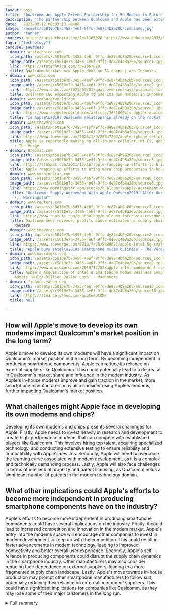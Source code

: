 ```yaml
---
layout: post
title:  "Qualcomm and Apple Extend Partnership for 5G Modems in Future iPhones"
description: "The partnership between Qualcomm and Apple has been extended to supply 5G modems for future iPhone launches. Apple, known for its innovation in smartphone technology, has been trying to develop its own modems since 2018. However, Qualcomm remains Apple's largest customer, accounting for nearly 25 percent of its revenue."
date:   2023-09-12 00:03:13 -0400
image: '/assets/c5010e7b-3455-4e6f-9ffc-de87c4b8a20b/combined.jpg'
author: 'tanner'
sources: https://arstechnica.com/?p=1967028 https://www.cnbc.com/2023/03/01/qualcomm-ceo-says-planning-for-apple-to-make-own-iphone-modems-from-2024-.html https://www.computerworld.com/article/3651069/is-apples-qualcomm-relationship-already-on-the-rocks.html https://www.theverge.com/2023/1/9/23547263/apple-iphone-cellular-wi-fi-bluetooth-chip-broadcom-qualcomm https://9to5mac.com/2021/12/16/apple-ramping-up-efforts-to-bring-more-chip-production-in-house-with-dedicated-new-office/ https://www.morningstar.com/stocks/qualcomm-supply-agreement-with-apple-doesnt-alter-our-long-term-valuation https://www.reuters.com/technology/qualcomm-forecasts-revenue-profits-above-estimates-says-supply-chain-is-2021-04-28/ https://www.theverge.com/2019/7/25/8909671/apple-intel-5g-smartphone-modems-acquisition https://www.macrumors.com/2019/12/02/apple-intel-modem-deal-completed/ https://finance.yahoo.com/quote/QCOM/
tags: ["technology"]
carousel_sources:
- domain: arstechnica.com
  icon_path: /assets/c5010e7b-3455-4e6f-9ffc-de87c4b8a20b/source1_icon.jpg
  image_path: /assets/c5010e7b-3455-4e6f-9ffc-de87c4b8a20b/source1.jpg
  link: https://arstechnica.com/?p=1967028
  title: Qualcomm strikes new Apple deal on 5G chips | Ars Technica
- domain: www.cnbc.com
  icon_path: /assets/c5010e7b-3455-4e6f-9ffc-de87c4b8a20b/source2_icon.jpg
  image_path: /assets/c5010e7b-3455-4e6f-9ffc-de87c4b8a20b/source2.jpg
  link: https://www.cnbc.com/2023/03/01/qualcomm-ceo-says-planning-for-apple-to-make-own-iphone-modems-from-2024-.html
  title: Qualcomm CEO expecting Apple to use its own modems in iPhones in 2024
- domain: www.computerworld.com
  icon_path: /assets/c5010e7b-3455-4e6f-9ffc-de87c4b8a20b/source3_icon.jpg
  image_path: /assets/c5010e7b-3455-4e6f-9ffc-de87c4b8a20b/source3.jpg
  link: https://www.computerworld.com/article/3651069/is-apples-qualcomm-relationship-already-on-the-rocks.html
  title: "Is Apple\u2019s Qualcomm relationship already on the rocks? | Computerworld"
- domain: www.theverge.com
  icon_path: /assets/c5010e7b-3455-4e6f-9ffc-de87c4b8a20b/source4_icon.jpg
  image_path: /assets/c5010e7b-3455-4e6f-9ffc-de87c4b8a20b/source4.jpg
  link: https://www.theverge.com/2023/1/9/23547263/apple-iphone-cellular-wi-fi-bluetooth-chip-broadcom-qualcomm
  title: Apple is reportedly making an all-in-one cellular, Wi-Fi, and Bluetooth chip
    - The Verge
- domain: 9to5mac.com
  icon_path: /assets/c5010e7b-3455-4e6f-9ffc-de87c4b8a20b/source5_icon.jpg
  image_path: /assets/c5010e7b-3455-4e6f-9ffc-de87c4b8a20b/source5.jpg
  link: https://9to5mac.com/2021/12/16/apple-ramping-up-efforts-to-bring-more-chip-production-in-house-with-dedicated-new-office/
  title: Apple ramping up efforts to bring more chip production in-house - 9to5Mac
- domain: www.morningstar.com
  icon_path: /assets/c5010e7b-3455-4e6f-9ffc-de87c4b8a20b/source6_icon.jpg
  image_path: /assets/c5010e7b-3455-4e6f-9ffc-de87c4b8a20b/source6.jpg
  link: https://www.morningstar.com/stocks/qualcomm-supply-agreement-with-apple-doesnt-alter-our-long-term-valuation
  title: "Qualcomm: Supply Agreement With Apple Doesn\u2019t Alter Our Long-Term Valuation\
    \ | Morningstar"
- domain: www.reuters.com
  icon_path: /assets/c5010e7b-3455-4e6f-9ffc-de87c4b8a20b/source7_icon.jpg
  image_path: /assets/c5010e7b-3455-4e6f-9ffc-de87c4b8a20b/source7.jpg
  link: https://www.reuters.com/technology/qualcomm-forecasts-revenue-profits-above-estimates-says-supply-chain-is-2021-04-28/
  title: Qualcomm sees revenue, profits above estimates as supply chain improves |
    Reuters
- domain: www.theverge.com
  icon_path: /assets/c5010e7b-3455-4e6f-9ffc-de87c4b8a20b/source8_icon.jpg
  image_path: /assets/c5010e7b-3455-4e6f-9ffc-de87c4b8a20b/source8.jpg
  link: https://www.theverge.com/2019/7/25/8909671/apple-intel-5g-smartphone-modems-acquisition
  title: "Apple buys Intel\u2019s smartphone modem business - The Verge"
- domain: www.macrumors.com
  icon_path: /assets/c5010e7b-3455-4e6f-9ffc-de87c4b8a20b/source9_icon.jpg
  image_path: /assets/c5010e7b-3455-4e6f-9ffc-de87c4b8a20b/source9.jpg
  link: https://www.macrumors.com/2019/12/02/apple-intel-modem-deal-completed/
  title: Apple's Acquisition of Intel's Smartphone Modem Business Completed, Intel
    Admits 'Multi-Billion Dollar Loss' - MacRumors
- domain: finance.yahoo.com
  icon_path: /assets/c5010e7b-3455-4e6f-9ffc-de87c4b8a20b/source10_icon.jpg
  image_path: /assets/c5010e7b-3455-4e6f-9ffc-de87c4b8a20b/source10.jpg
  link: https://finance.yahoo.com/quote/QCOM/
  title: null

---
```


## How will Apple's move to develop its own modems impact Qualcomm's market position in the long term?
Apple's move to develop its own modems will have a significant impact on Qualcomm's market position in the long term. By becoming independent in producing smartphone components, Apple can reduce its reliance on external suppliers like Qualcomm. This could potentially lead to a decrease in Qualcomm's market share and influence in the modem industry. As Apple's in-house modems improve and gain traction in the market, more smartphone manufacturers may also consider using Apple's modems, further impacting Qualcomm's market position.

## What challenges might Apple face in developing its own modems and chips?
Developing its own modems and chips presents several challenges for Apple. Firstly, Apple needs to invest heavily in research and development to create high-performance modems that can compete with established players like Qualcomm. This involves hiring top talent, acquiring specialized technology, and conducting extensive testing to ensure reliability and compatibility with Apple's devices. Secondly, Apple will need to overcome the learning curve associated with modem development, as it is a complex and technically demanding process. Lastly, Apple will also face challenges in terms of intellectual property and patent licensing, as Qualcomm holds a significant number of patents in the modem technology domain.

## What other implications could Apple's efforts to become more independent in producing smartphone components have on the industry?
Apple's efforts to become more independent in producing smartphone components could have several implications on the industry. Firstly, it could lead to increased competition and innovation in the modem market. Apple's entry into the modems space will encourage other companies to invest in modem development to keep up with the competition. This could result in faster advancements in modem technology, leading to improved connectivity and better overall user experience. Secondly, Apple's self-reliance in producing components could disrupt the supply chain dynamics in the smartphone industry. Other manufacturers may also consider reducing their dependence on external suppliers, leading to a more fragmented supply chain landscape. Lastly, Apple's move towards in-house production may prompt other smartphone manufacturers to follow suit, potentially reducing their reliance on external component suppliers. This could have significant implications for companies like Qualcomm, as they may lose some of their major customers in the long run.



<details>
  <summary>Full summary</summary>
<p>The news of this partnership extension has had a significant impact on the market, with Qualcomm's shares jumping as much as 8 percent following the announcement. This demonstrates the market's confidence in the collaboration between Qualcomm and Apple.</p>
<p>Apple's move to in-house 5G modem chips has been a topic of speculation. The extra sources reveal that Apple is indeed working on developing its own modems to replace Qualcomm's. However, Cristiano Amon, CEO of Qualcomm, is aware of Apple's decision and has indicated that Qualcomm will not be providing Apple with a modem in 2024.</p>
<p>The timeline for Apple's transition to in-house modems is still uncertain. While there were speculations that Apple would use in-house parts as early as this year, Qualcomm previously stated that it did not expect to provide modems for the iPhone in 2023. Ultimately, Apple decided to continue using Qualcomm's modems for another year.</p>
<p>It is also unclear if Apple will pay Qualcomm QTL licenses for its own modems. This will be an important aspect to consider as Apple strives to become more independent in producing its smartphone components.</p>
<p>Apple is not just focused on developing in-house modems. The company is also working on a new chip for cellular, Wi-Fi, and Bluetooth functionality. Apple plans to begin using this chip in its devices starting in 2025. Additionally, Apple aims to replace the Wi-Fi and Bluetooth chip currently sourced from Broadcom with its own custom chip.</p>
<p>Despite Apple's efforts to develop its own modems, Qualcomm remains confident in its position as the primary 5G modem supplier for future iPhones. Qualcomm expects to have the majority of 5G modems for the 2023 iPhones, and Apple will gradually transition to using its own modems by the end of 2024 or early 2025.</p>
<p>The partnership extension between Qualcomm and Apple for 5G modems in future iPhones is a significant development in the smartphone industry. Apple's efforts to develop its own modems and chips reflect its commitment to innovation and reducing reliance on external suppliers. Qualcomm, as the primary 5G modem supplier, stands to benefit from this collaboration in the short term. However, the long-term impact on Qualcomm's market position remains to be seen as Apple continues to invest in developing its own components.</p>
</details>
